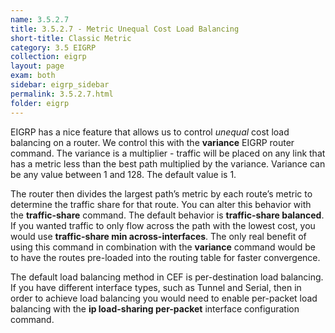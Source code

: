 ```yaml
---
name: 3.5.2.7
title: 3.5.2.7 - Metric Unequal Cost Load Balancing
short-title: Classic Metric
category: 3.5 EIGRP
collection: eigrp
layout: page
exam: both
sidebar: eigrp_sidebar
permalink: 3.5.2.7.html
folder: eigrp
---
```

EIGRP has a nice feature that allows us to control *unequal* cost load balancing on a router. We control this with the **variance** EIGRP router command. The variance is a multiplier - traffic will be placed on any link that has a metric less than the best path multiplied by the variance. Variance can be any value between 1 and 128. The default value is 1.

The router then divides the largest path’s metric by each route’s metric to determine the traffic share for that route. You can alter this behavior with the **traffic-share** command. The default behavior is **traffic-share balanced**. If you wanted traffic to only flow across the path with the lowest cost, you would use **traffic-share min across-interfaces**. The only real benefit of using this command in combination with the **variance** command would be to have the routes pre-loaded into the routing table for faster convergence.

The default load balancing method in CEF is per-destination load balancing. If you have different interface types, such as Tunnel and Serial, then in order to achieve load balancing you would need to enable per-packet load balancing with the **ip load-sharing per-packet** interface configuration command.